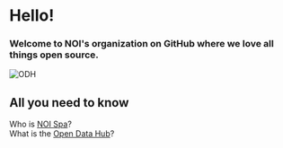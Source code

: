 # Hello!
### Welcome to NOI's organization on GitHub where we love all things open source.
![ODH](https://user-images.githubusercontent.com/101118017/196189014-58a1c382-5f2c-43a8-bb53-b46c3de731ba.png)
## All you need to know
Who is [NOI Spa](https://noi.bz.it/en)?<br>
What is the [Open Data Hub](https://opendatahub.com/)?
